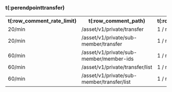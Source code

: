 ### t(:perendpointtransfer)
<table class="custom_table">
    <tr>
        <th>t(:row_comment_rate_limit)</th>
        <th>t(:row_comment_path)</th>
        <th>t(:row_comment_consume)</th>
    </tr>
    <tr>
        <td rowspan="1">20/min</td>
        <td>/asset/v1/private/transfer </td>
        <td>1 / request</td>
    </tr>
    <tr>
        <td rowspan="1">20/min</td>
        <td>/asset/v1/private/sub-member/transfer </td>
        <td>1 / request</td>
    </tr>
    <tr>
        <td rowspan="1">60/min</td>
        <td>/asset/v1/private/sub-member/member-ids </td>
        <td>1 / request</td>
    </tr>
    <tr>
        <td rowspan="1">60/min</td>
        <td>/asset/v1/private/transfer/list </td>
        <td>1 / request</td>
    </tr>
    <tr>
        <td rowspan="1">60/min</td>
        <td>/asset/v1/private/sub-member/transfer/list </td>
        <td>1 / request</td>
    </tr>
</table>
